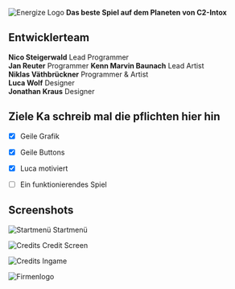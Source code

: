 ![Energize Logo](https://i.imgur.com/CUbZVB8.png)
**Das beste Spiel auf dem Planeten von C2-Intox**


## Entwicklerteam
**Nico Steigerwald** Lead Programmer  
**Jan Reuter** Programmer
**Kenn Marvin Baunach** Lead Artist   
**Niklas Väthbrückner** Programmer & Artist   
**Luca Wolf** Designer  
**Jonathan Kraus** Designer


## Ziele Ka schreib mal die pflichten hier hin
- [x] Geile Grafik
- [x] Geile Buttons
- [x] Luca motiviert
- [ ] Ein funktionierendes Spiel


## Screenshots
![Startmenü](https://i.imgur.com/y21H47R.png)
Startmenü

![Credits](https://i.imgur.com/UbJTbil.png)
Credit Screen

![Credits](https://i.imgur.com/BrkoOqj.png)
Ingame


![Firmenlogo](https://i.imgur.com/U1tJNhR.png)

